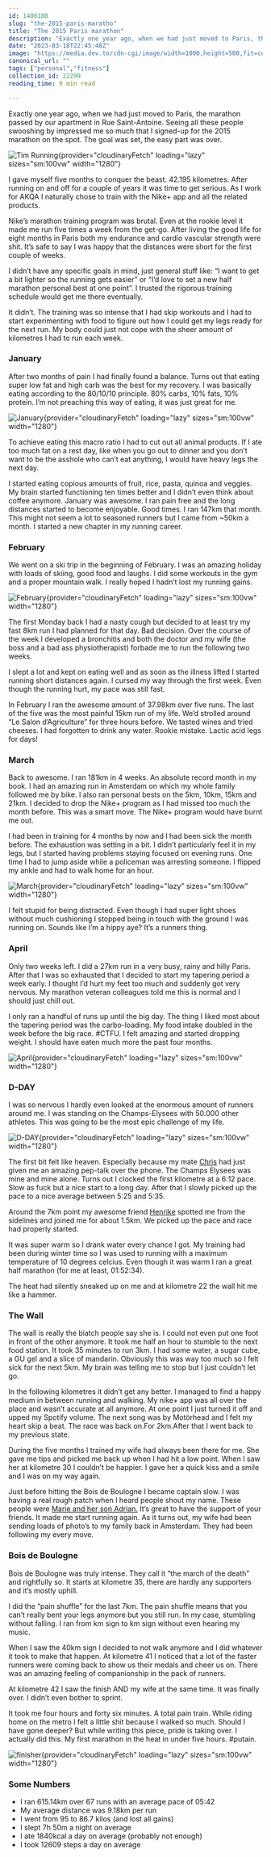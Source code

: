 ```yaml
---
id: 1406188
slug: "the-2015-paris-maratho"
title: "The 2015 Paris marathon"
description: "Exactly one year ago, when we had just moved to Paris, the marathon passed by our apartment in Rue..."
date: "2023-03-18T22:45:48Z"
image: "https://media.dev.to/cdn-cgi/image/width=1000,height=500,fit=cover,gravity=auto,format=auto/https%3A%2F%2Fdev-to-uploads.s3.amazonaws.com%2Fuploads%2Farticles%2Furlbqaankzj82uhwrfq7.jpg"
canonical_url: ""
tags: ["personal","fitness"]
collection_id: 22299
reading_time: 9 min read

---
```


Exactly one year ago, when we had just moved to Paris, the marathon passed by our apartment in Rue Saint-Antoine. Seeing all these people swooshing by impressed me so much that I signed-up for the 2015 marathon on the spot. The goal was set, the easy part was over.

![Tim Running](https://dev-to-uploads.s3.amazonaws.com/uploads/articles/gu3psk58kwz3gfppsmc8.jpg){provider="cloudinaryFetch" loading="lazy" sizes="sm:100vw" width="1280"}

I gave myself five months to conquer the beast. 42.195 kilometres. After running on and off for a couple of years it was time to get serious. As I work for AKQA I naturally chose to train with the Nike+ app and all the related products.

Nike’s marathon training program was brutal. Even at the rookie level it made me run five times a week from the get-go. After living the good life for eight months in Paris both my endurance and cardio vascular strength were shit. It’s safe to say I was happy that the distances were short for the first couple of weeks.

I didn’t have any specific goals in mind, just general stuff like: “I want to get a bit lighter so the running gets easier” or “I’d love to set a new half marathon personal best at one point”. I trusted the rigorous training schedule would get me there eventually.

It didn’t. The training was so intense that I had skip workouts and I had to start experimenting with food to figure out how I could get my legs ready for the next run. My body could just not cope with the sheer amount of kilometres I had to run each week.

### January

After two months of pain I had finally found a balance. Turns out that eating super low fat and high carb was the best for my recovery. I was basically eating according to the 80/10/10 principle. 80% carbs, 10% fats, 10% protein. I’m not preaching this way of eating, it was just great for me.

![January](https://dev-to-uploads.s3.amazonaws.com/uploads/articles/9z60d58hzj247adpsmsn.jpg){provider="cloudinaryFetch" loading="lazy" sizes="sm:100vw" width="1280"}

To achieve eating this macro ratio I had to cut out all animal products. If I ate too much fat on a rest day, like when you go out to dinner and you don’t want to be the asshole who can’t eat anything, I would have heavy legs the next day.

I started eating copious amounts of fruit, rice, pasta, quinoa and veggies. My brain started functioning ten times better and I didn’t even think about coffee anymore. January was awesome. I ran pain free and the long distances started to become enjoyable. Good times. I ran 147km that month. This might not seem a lot to seasoned runners but I came from ~50km a month. I started a new chapter in my running career.

### February

We went on a ski trip in the beginning of February. I was an amazing holiday with loads of skiing, good food and laughs. I did some workouts in the gym and a proper mountain walk. I really hoped I hadn’t lost my running gains.

![February](https://dev-to-uploads.s3.amazonaws.com/uploads/articles/etfg0xoxax0zbyzrmcig.jpg){provider="cloudinaryFetch" loading="lazy" sizes="sm:100vw" width="1280"}

The first Monday back I had a nasty cough but decided to at least try my fast 8km run I had planned for that day. Bad decision. Over the course of the week I developed a bronchitis and both the doctor and my wife (the boss and a bad ass physiotherapist) forbade me to run the following two weeks.

I slept a lot and kept on eating well and as soon as the illness lifted I started running short distances again. I cursed my way through the first week. Even though the running hurt, my pace was still fast.

In February I ran the awesome amount of 37.98km over five runs. The last of the five was the most painful 15km run of my life. We’d strolled around “Le Salon d’Agriculture” for three hours before. We tasted wines and tried cheeses. I had forgotten to drink any water. Rookie mistake. Lactic acid legs for days!

### March

Back to awesome. I ran 181km in 4 weeks. An absolute record month in my book. I had an amazing run in Amsterdam on which my whole family followed me by bike. I also ran personal bests on the 5km, 10km, 15km and 21km. I decided to drop the Nike+ program as I had missed too much the month before. This was a smart move. The Nike+ program would have burnt me out.

I had been in training for 4 months by now and I had been sick the month before. The exhaustion was setting in a bit. I didn’t particularly feel it in my legs, but I started having problems staying focused on evening runs. One time I had to jump aside while a policeman was arresting someone. I flipped my ankle and had to walk home for an hour.

![March](https://dev-to-uploads.s3.amazonaws.com/uploads/articles/1r8u4pxda4nalwwa4x0o.jpg){provider="cloudinaryFetch" loading="lazy" sizes="sm:100vw" width="1280"}

I felt stupid for being distracted. Even though I had super light shoes without much cushioning I stopped being in touch with the ground I was running on. Sounds like I’m a hippy aye? It’s a runners thing.

### April

Only two weeks left. I did a 27km run in a very busy, rainy and hilly Paris. After that I was so exhausted that I decided to start my tapering period a week early. I thought I’d hurt my feet too much and suddenly got very nervous. My marathon veteran colleagues told me this is normal and I should just chill out.

I only ran a handful of runs up until the big day. The thing I liked most about the tapering period was the carbo-loading. My food intake doubled in the week before the big race. #CTFU. I felt amazing and started dropping weight. I should have eaten much more the past four months.

![April](https://dev-to-uploads.s3.amazonaws.com/uploads/articles/4p4xky34q3vxlhfcgfg6.jpg){provider="cloudinaryFetch" loading="lazy" sizes="sm:100vw" width="1280"}

### D-DAY

I was so nervous I hardly even looked at the enormous amount of runners around me. I was standing on the Champs-Elysees with 50.000 other athletes. This was going to be the most epic challenge of my life.

![D-DAY](https://dev-to-uploads.s3.amazonaws.com/uploads/articles/6qsgkyqt7mudojkqok6z.jpg){provider="cloudinaryFetch" loading="lazy" sizes="sm:100vw" width="1280"}

The first bit felt like heaven. Especially because my mate [Chris](https://www.facebook.com/chrisfinch) had just given me an amazing pep-talk over the phone. The Champs Elysees was mine and mine alone. Turns out I clocked the first kilometre at a 6:12 pace. Slow as fuck but a nice start to a long day. After that I slowly picked up the pace to a nice average between 5:25 and 5:35.

Around the 7km point my awesome friend [Henrike](https://www.instagram.com/henrike.theda.klug/) spotted me from the sidelines and joined me for about 1.5km. We picked up the pace and race had properly started.

It was super warm so I drank water every chance I got. My training had been during winter time so I was used to running with a maximum temperature of 10 degrees celcius. Even though it was warm I ran a great half marathon (for me at least, 01:52:34).

The heat had silently sneaked up on me and at kilometre 22 the wall hit me like a hammer.

### The Wall

The wall is really the biatch people say she is. I could not even put one foot in front of the other anymore. It took me half an hour to stumble to the next food station. It took 35 minutes to run 3km. I had some water, a sugar cube, a GU gel and a slice of mandarin. Obviously this was way too much so I felt sick for the next 5km. My brain was telling me to stop but I just couldn’t let go.

In the following kilometres it didn’t get any better. I managed to find a happy medium in between running and walking. My nike+ app was all over the place and wasn’t accurate at all anymore. At one point I just turned it off and upped my Spotify volume. The next song was by Motörhead and I felt my heart skip a beat. The race was back on.For 2km.After that I went back to my previous state.

During the five months I trained my wife had always been there for me. She gave me tips and picked me back up when I had hit a low point. When I saw her at kilometre 30 I couldn’t be happier. I gave her a quick kiss and a smile and I was on my way again.

Just before hitting the Bois de Boulogne I became captain slow. I was having a real rough patch when I heard people shout my name. These people were [Marie and her son Adrian.](https://www.facebook.com/photo.php?fbid=10153775712979392&set=a.10151354689589392&type=1&theater) It’s great to have the support of your friends. It made me start running again. As it turns out, my wife had been sending loads of photo’s to my family back in Amsterdam. They had been following my every move.

### Bois de Boulogne

Bois de Boulogne was truly intense. They call it “the march of the death” and rightfully so. It starts at kilometre 35, there are hardly any supporters and it’s mostly uphill.

I did the “pain shuffle” for the last 7km. The pain shuffle means that you can’t really bent your legs anymore but you still run. In my case, stumbling without falling. I ran from km sign to km sign without even hearing my music.

When I saw the 40km sign I decided to not walk anymore and I did whatever it took to make that happen. At kilometre 41 I noticed that a lot of the faster runners were coming back to show us their medals and cheer us on. There was an amazing feeling of companionship in the pack of runners.

At kilometre 42 I saw the finish AND my wife at the same time. It was finally over. I didn’t even bother to sprint.

It took me four hours and forty six minutes. A total pain train. While riding home on the metro I felt a little shit because I walked so much. Should I have gone deeper? But while writing this piece, pride is taking over. I actually did this. My first marathon in the heat in under five hours. #putain.

![finisher](https://dev-to-uploads.s3.amazonaws.com/uploads/articles/hdxzyzf1wztrl220nwa4.jpg){provider="cloudinaryFetch" loading="lazy" sizes="sm:100vw" width="1280"}

### Some Numbers

*   I ran 615.14km over 67 runs with an average pace of 05:42
*   My average distance was 9.18km per run
*   I went from 95 to 86.7 kilos (and lost all gains)
*   I slept 7h 50m a night on average
*   I ate 1840kcal a day on average (probably not enough)
*   I took 12609 steps a day on average